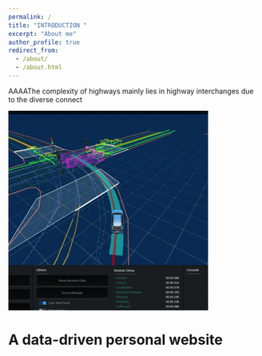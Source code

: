 ```yaml
---
permalink: /
title: "INTRODUCTION "
excerpt: "About me"
author_profile: true
redirect_from: 
  - /about/
  - /about.html
---
```


AAAAThe complexity of highways mainly lies in highway interchanges due to the diverse connect

![test_img](../images/collision.GIF)


A data-driven personal website
======

